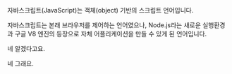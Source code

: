 자바스크립트(JavaScript)는 객체(object) 기반의 스크립트 언어입니다.

자바스크립트는 본래 브라우저를 제어하는 언어였으나, Node.js라는 새로운 실행환경과 구글 V8 엔진의 등장으로 자체 어플리케이션을 만들 수 있게 된 언어입니다.

네 알겠다고요.

네 그래요.
